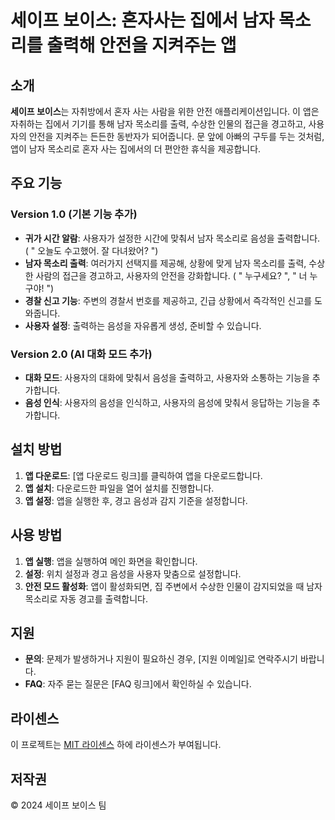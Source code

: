 # 세이프 보이스: 혼자사는 집에서 남자 목소리를 출력해 안전을 지켜주는 앱

## 소개

**세이프 보이스**는 자취방에서 혼자 사는 사람을 위한 안전 애플리케이션입니다. 
이 앱은 자취하는 집에서 기기를 통해 남자 목소리를 출력, 수상한 인물의 접근을 경고하고, 사용자의 안전을 지켜주는 든든한 동반자가 되어줍니다. 
문 앞에 아빠의 구두를 두는 것처럼, 앱이 남자 목소리로 혼자 사는 집에서의 더 편안한 휴식을 제공합니다.

## 주요 기능

### Version 1.0 (기본 기능 추가)
- **귀가 시간 알람**: 사용자가 설정한 시간에 맞춰서 남자 목소리로 음성을 출력합니다. ( " 오늘도 수고했어. 잘 다녀왔어? ")
- **남자 목소리 출력**: 여러가지 선택지를 제공해, 상황에 맞게 남자 목소리를 출력, 수상한 사람의 접근을 경고하고, 사용자의 안전을 강화합니다. ( " 누구세요? ", " 너 누구야! ")
- **경찰 신고 기능**: 주변의 경찰서 번호를 제공하고, 긴급 상황에서 즉각적인 신고를 도와줍니다.
- **사용자 설정**: 출력하는 음성을 자유롭게 생성, 준비할 수 있습니다. 

### Version 2.0 (AI 대화 모드 추가)
- **대화 모드**: 사용자의 대화에 맞춰서 음성을 출력하고, 사용자와 소통하는 기능을 추가합니다.
- **음성 인식**: 사용자의 음성을 인식하고, 사용자의 음성에 맞춰서 응답하는 기능을 추가합니다.


## 설치 방법

1. **앱 다운로드**: [앱 다운로드 링크]를 클릭하여 앱을 다운로드합니다.
2. **앱 설치**: 다운로드한 파일을 열어 설치를 진행합니다.
3. **앱 설정**: 앱을 실행한 후, 경고 음성과 감지 기준을 설정합니다.

## 사용 방법

1. **앱 실행**: 앱을 실행하여 메인 화면을 확인합니다.
2. **설정**: 위치 설정과 경고 음성을 사용자 맞춤으로 설정합니다.
3. **안전 모드 활성화**: 앱이 활성화되면, 집 주변에서 수상한 인물이 감지되었을 때 남자 목소리로 자동 경고를 출력합니다.

## 지원

- **문의**: 문제가 발생하거나 지원이 필요하신 경우, [지원 이메일]로 연락주시기 바랍니다.
- **FAQ**: 자주 묻는 질문은 [FAQ 링크]에서 확인하실 수 있습니다.

## 라이센스

이 프로젝트는 [MIT 라이센스](LICENSE) 하에 라이센스가 부여됩니다.

## 저작권

© 2024 세이프 보이스 팀
